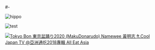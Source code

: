 #-

![hippo](https://media3.giphy.com/media/aUovxH8Vf9qDu/giphy.gif)


![test](https://j.gifs.com/ZYEB0J.gif)

[![Tokyo Bon 東京盆踊り2020 (MakuDonarudo) Namewee 黃明志 ft.Cool Japan TV @亞洲通吃2018專輯 All Eat Asia
](https://j.gifs.com/ZYEB0J.gif)](https://www.youtube.com/watch?v=vXUGe7RJJYo)


